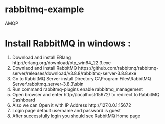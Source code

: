 # rabbitmq-example
AMQP

# Install RabbitMQ in windows :
<ol>
<li>Download and install ERlang http://erlang.org/download/otp_win64_22.3.exe</li>
<li>Downlaod and install RabbitMQ https://github.com/rabbitmq/rabbitmq-server/releases/download/v3.8.8/rabbitmq-server-3.8.8.exe</li>
<li>Go to RabbitMQ Server install Directory C:\Program Files\RabbitMQ Server\rabbitmq_server-3.8.3\sbin</li>
<li>Run command rabbitmq-plugins enable rabbitmq_management</li>
<li>Open browser and enter http://localhost:15672/ to redirect to RabbitMQ Dashboard</li>
<li>Also we can Open it with IP Address http://127.0.0.1:15672</li>
<li>Login page default username and password is guest</li>
<li>After successfully login you should see RabbitMQ Home page</li>
</ol>








